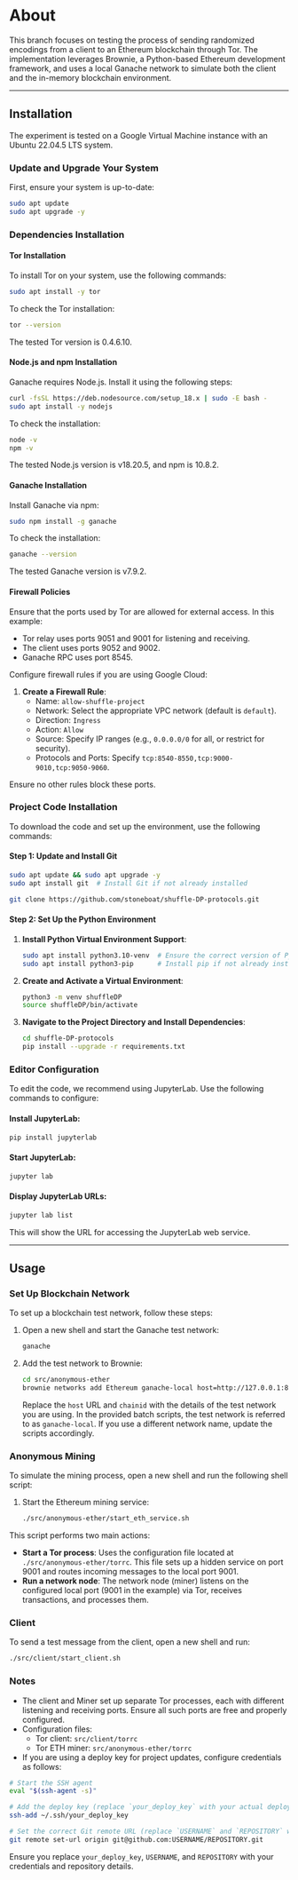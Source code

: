 # About

This branch focuses on testing the process of sending randomized encodings from a client to an Ethereum blockchain through Tor. The implementation leverages Brownie, a Python-based Ethereum development framework, and uses a local Ganache network to simulate both the client and the in-memory blockchain environment.

---

## Installation

The experiment is tested on a Google Virtual Machine instance with an Ubuntu 22.04.5 LTS system.

### Update and Upgrade Your System
First, ensure your system is up-to-date:

```bash
sudo apt update
sudo apt upgrade -y
```

### Dependencies Installation

#### Tor Installation
To install Tor on your system, use the following commands:
```bash
sudo apt install -y tor
```

To check the Tor installation:
```bash
tor --version
```
The tested Tor version is 0.4.6.10.

#### Node.js and npm Installation
Ganache requires Node.js. Install it using the following steps:
```bash
curl -fsSL https://deb.nodesource.com/setup_18.x | sudo -E bash -
sudo apt install -y nodejs
```

To check the installation:
```bash
node -v
npm -v
```
The tested Node.js version is v18.20.5, and npm is 10.8.2.

#### Ganache Installation
Install Ganache via npm:
```bash
sudo npm install -g ganache
```

To check the installation:
```bash
ganache --version
```
The tested Ganache version is v7.9.2.

#### Firewall Policies
Ensure that the ports used by Tor are allowed for external access. In this example:
- Tor relay uses ports 9051 and 9001 for listening and receiving.
- The client uses ports 9052 and 9002.
- Ganache RPC uses port 8545.

Configure firewall rules if you are using Google Cloud:

1. **Create a Firewall Rule**:
   - Name: `allow-shuffle-project`
   - Network: Select the appropriate VPC network (default is `default`).
   - Direction: `Ingress`
   - Action: `Allow`
   - Source: Specify IP ranges (e.g., `0.0.0.0/0` for all, or restrict for security).
   - Protocols and Ports: Specify `tcp:8540-8550,tcp:9000-9010,tcp:9050-9060`.

Ensure no other rules block these ports.

### Project Code Installation
To download the code and set up the environment, use the following commands:

#### Step 1: Update and Install Git
```bash
sudo apt update && sudo apt upgrade -y
sudo apt install git  # Install Git if not already installed

git clone https://github.com/stoneboat/shuffle-DP-protocols.git
```

#### Step 2: Set Up the Python Environment
1. **Install Python Virtual Environment Support**:
   ```bash
   sudo apt install python3.10-venv  # Ensure the correct version of Python
   sudo apt install python3-pip      # Install pip if not already installed
   ```

2. **Create and Activate a Virtual Environment**:
   ```bash
   python3 -m venv shuffleDP
   source shuffleDP/bin/activate
   ```

3. **Navigate to the Project Directory and Install Dependencies**:
   ```bash
   cd shuffle-DP-protocols
   pip install --upgrade -r requirements.txt
   ```

### Editor Configuration
To edit the code, we recommend using JupyterLab. Use the following commands to configure:

#### Install JupyterLab:
```bash
pip install jupyterlab
```

#### Start JupyterLab:
```bash
jupyter lab
```

#### Display JupyterLab URLs:
```bash
jupyter lab list
```
This will show the URL for accessing the JupyterLab web service.

---

## Usage

### Set Up Blockchain Network

To set up a blockchain test network, follow these steps:

1. Open a new shell and start the Ganache test network:

   ```bash
   ganache
   ```

2. Add the test network to Brownie:

   ```bash
   cd src/anonymous-ether
   brownie networks add Ethereum ganache-local host=http://127.0.0.1:8545 chainid=1337
   ```

   Replace the `host` URL and `chainid` with the details of the test network you are using. In the provided batch scripts, the test network is referred to as `ganache-local`. If you use a different network name, update the scripts accordingly.

### Anonymous Mining

To simulate the mining process, open a new shell and run the following shell script:

1. Start the Ethereum mining service:

   ```bash
   ./src/anonymous-ether/start_eth_service.sh
   ```

This script performs two main actions:

- **Start a Tor process**: Uses the configuration file located at `./src/anonymous-ether/torrc`. This file sets up a hidden service on port 9001 and routes incoming messages to the local port 9001.
- **Run a network node**: The network node (miner) listens on the configured local port (9001 in the example) via Tor, receives transactions, and processes them.

### Client

To send a test message from the client, open a new shell and run:

```bash
./src/client/start_client.sh
```

### Notes

- The client and Miner set up separate Tor processes, each with different listening and receiving ports. Ensure all such ports are free and properly configured.
- Configuration files:
  - Tor client: `src/client/torrc`
  - Tor ETH miner: `src/anonymous-ether/torrc`
- If you are using a deploy key for project updates, configure credentials as follows:

```bash
# Start the SSH agent
eval "$(ssh-agent -s)"

# Add the deploy key (replace `your_deploy_key` with your actual deploy key file name)
ssh-add ~/.ssh/your_deploy_key

# Set the correct Git remote URL (replace `USERNAME` and `REPOSITORY` with your GitHub account name and repository name)
git remote set-url origin git@github.com:USERNAME/REPOSITORY.git
```
Ensure you replace `your_deploy_key`, `USERNAME`, and `REPOSITORY` with your credentials and repository details.

